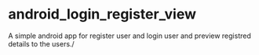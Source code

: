 # android_login_register_view
 A simple android app for register user and login user and preview registred details to the users./
